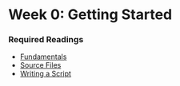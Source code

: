 # Week 0: Getting Started

### Required Readings
- [Fundamentals][fundamentals]
- [Source Files][source-files]
- [Writing a Script][writing-a-script]

[fundamentals]: ./readings/fundamentals.md
[source-files]: ./readings/source-files.md
[writing-a-script]: ./readings/writing-a-script.md
